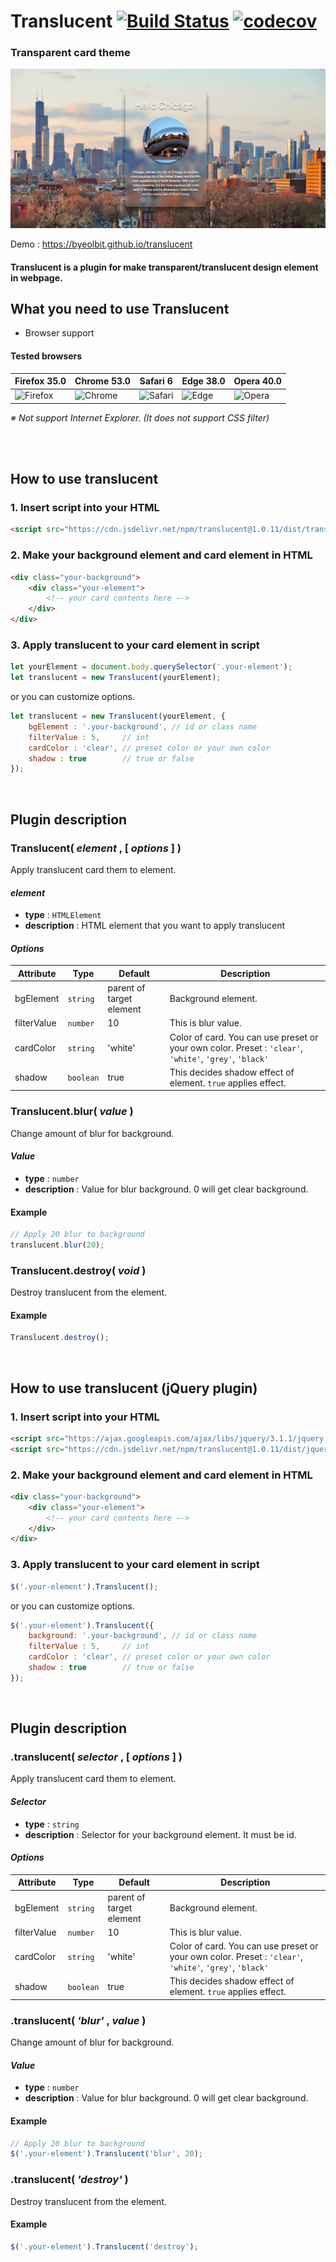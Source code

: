 # Translucent [![Build Status](https://travis-ci.org/byeolbit/translucent.svg?branch=master)](https://travis-ci.org/byeolbit/translucent) [![codecov](https://codecov.io/gh/byeolbit/translucent/branch/master/graph/badge.svg)](https://codecov.io/gh/byeolbit/translucent)
### Transparent card theme
<img src="https://github.com/byeolbit/byeolbit.github.io/raw/master/title.png?raw=true" alt="Title image" style="max-width:100%;">

Demo : https://byeolbit.github.io/translucent

#### **Translucent** is a plugin for make transparent/translucent design element in webpage.



## What you need to use Translucent
- Browser support

#### Tested browsers

Firefox 35.0 | Chrome 53.0  | Safari 6 | Edge 38.0 | Opera 40.0
--------|--------|--------|------|-------
<img src="https://github.com/alrra/browser-logos/raw/master/src/firefox/firefox_128x128.png" alt="Firefox"> | <img src="https://github.com/alrra/browser-logos/raw/master/src/chrome/chrome_128x128.png" alt="Chrome"> | <img src="https://github.com/alrra/browser-logos/raw/master/src/safari/safari_128x128.png" alt="Safari"> | <img src="https://github.com/alrra/browser-logos/raw/master/src/edge/edge_128x128.png" alt="Edge"> | <img src="https://github.com/alrra/browser-logos/raw/master/src/opera/opera_128x128.png" alt="Opera">

*※ Not support Internet Explorer. (It does not support CSS filter)*

<br/>
<br/>

## How to use translucent

### 1. Insert script into your HTML
```html
<script src="https://cdn.jsdelivr.net/npm/translucent@1.0.11/dist/translucent.min.js"></script>
```

### 2. Make your background element and card element in HTML

```html
<div class="your-background">
    <div class="your-element">
        <!-- your card contents here -->
    </div>
</div>
```


### 3. Apply translucent to your card element in script

```javascript
let yourElement = document.body.querySelector('.your-element');
let translucent = new Translucent(yourElement);
```
or you can customize options.


```javascript
let translucent = new Translucent(yourElement, {
    bgElement : '.your-background', // id or class name
    filterValue : 5,     // int
    cardColor : 'clear', // preset color or your own color
    shadow : true        // true or false
});
```

<br/>

## Plugin description

### Translucent( *element* , [ *options* ] )
Apply translucent card them to element.

#### *element*
+ **type** : `HTMLElement`
+ **description** : HTML element that you want to apply translucent

#### *Options*

Attribute | Type | Default | Description
--------- | ---- | ------- | -----------
bgElement | `string` | parent of target element | Background element.
filterValue | `number` | 10 | This is blur value.
cardColor | `string` | 'white' | Color of card. You can use preset or your own color. Preset : `'clear'`, `'white'`, `'grey'`, `'black'`
shadow | `boolean` | true | This decides shadow effect of element. `true` applies effect.

### Translucent.blur( *value* )
Change amount of blur for background.

#### *Value*
+ **type** : `number`
+ **description** : Value for blur background. 0 will get clear background.

#### Example
```javascript
// Apply 20 blur to background
translucent.blur(20);
```

### Translucent.destroy( *void* )
Destroy translucent from the element.

#### Example
```javascript
Translucent.destroy();
```

<br/>


## How to use translucent (jQuery plugin)

### 1. Insert script into your HTML
```html
<script src="https://ajax.googleapis.com/ajax/libs/jquery/3.1.1/jquery.min.js"></script>
<script src="https://cdn.jsdelivr.net/npm/translucent@1.0.11/dist/jquery.translucent.min.js"></script>
```

### 2. Make your background element and card element in HTML

```html
<div class="your-background">
    <div class="your-element">
        <!-- your card contents here -->
    </div>
</div>
```


### 3. Apply translucent to your card element in script

```javascript
$('.your-element').Translucent();
```
or you can customize options.


```javascript
$('.your-element').Translucent({
    background: '.your-background', // id or class name
    filterValue : 5,     // int
    cardColor : 'clear', // preset color or your own color
    shadow : true        // true or false
});
```

<br/>

## Plugin description

### .translucent( *selector* , [ *options* ] )
Apply translucent card them to element.

#### *Selector*
+ **type** : `string`
+ **description** : Selector for your background element. It must be id.

#### *Options*

Attribute | Type | Default | Description
--------- | ---- | ------- | -----------
bgElement | `string` | parent of target element | Background element.
filterValue | `number` | 10 | This is blur value.
cardColor | `string` | 'white' | Color of card. You can use preset or your own color. Preset : `'clear'`, `'white'`, `'grey'`, `'black'`
shadow | `boolean` | true | This decides shadow effect of element. `true` applies effect.

### .translucent( *'blur'* , *value* )
Change amount of blur for background.

#### *Value*
+ **type** : `number`
+ **description** : Value for blur background. 0 will get clear background.

#### Example
```javascript
// Apply 20 blur to background
$('.your-element').Translucent('blur', 20);
```

### .translucent( *'destroy'* )
Destroy translucent from the element.

#### Example
```javascript
$('.your-element').Translucent('destroy');
```

<br/>
